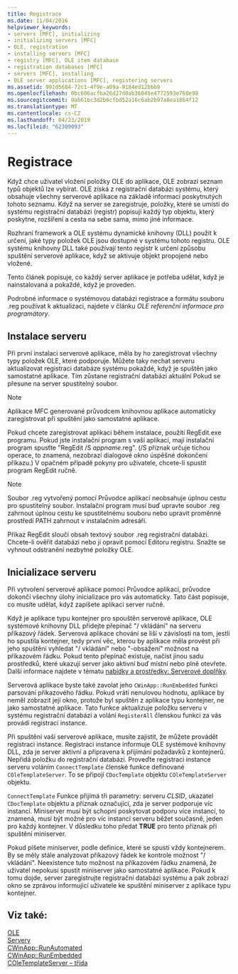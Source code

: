 ```yaml
---
title: Registrace
ms.date: 11/04/2016
helpviewer_keywords:
- servers [MFC], initializing
- initializing servers [MFC]
- OLE, registration
- installing servers [MFC]
- registry [MFC], OLE item database
- registration databases [MFC]
- servers [MFC], installing
- OLE server applications [MFC], registering servers
ms.assetid: 991d5684-72c1-4f9e-a09a-9184ed12bbb9
ms.openlocfilehash: 0bc606acfba26d27d0ab36045e4772593e760e98
ms.sourcegitcommit: 0ab61bc3d2b6cfbd52a16c6ab2b97a8ea1864f12
ms.translationtype: MT
ms.contentlocale: cs-CZ
ms.lasthandoff: 04/23/2019
ms.locfileid: "62309093"
---
```

# <a name="registration"></a>Registrace

Když chce uživatel vložení položky OLE do aplikace, OLE zobrazí seznam typů objektů lze vybírat. OLE získá z registrační databázi systému, který obsahuje všechny serverové aplikace na základě informací poskytnutých tohoto seznamu. Když na server se zaregistruje, položky, které se umístí do systému registrační databázi (registr) popisují každý typ objektu, který poskytne, rozšíření a cesta na sebe sama, mimo jiné informace.

Rozhraní framework a OLE systému dynamické knihovny (DLL) použít k určení, jaké typy položek OLE jsou dostupné v systému tohoto registru. OLE systému knihovny DLL také používají tento registr k určení způsobu spuštění serverové aplikace, když se aktivuje objekt propojené nebo vložené.

Tento článek popisuje, co každý server aplikace je potřeba udělat, když je nainstalovaná a pokaždé, když je proveden.

Podrobné informace o systémovou databázi registrace a formátu souboru .reg používat k aktualizaci, najdete v článku *OLE referenční informace pro programátory*.

##  <a name="_core_server_installation"></a> Instalace serveru

Při první instalaci serverové aplikace, měla by ho zaregistrovat všechny typy položek OLE, které podporuje. Můžete taky nechat serveru aktualizovat registraci databáze systému pokaždé, když je spuštěn jako samostatné aplikace. Tím zůstane registrační databázi aktuální Pokud se přesune na server spustitelný soubor.

> [!NOTE]
>  Aplikace MFC generované průvodcem knihovnou aplikace automaticky zaregistrovat při spuštění jako samostatné aplikace.

Pokud chcete zaregistrovat aplikaci během instalace, použití RegEdit.exe programu. Pokud jste instalační program s vaší aplikací, mají instalační program spusťte "RegEdit /S *appname*.reg". (/S příznak určuje tichou operace, to znamená, nezobrazí dialogové okno úspěšné dokončení příkazu.) V opačném případě pokyny pro uživatele, chcete-li spustit program RegEdit ručně.

> [!NOTE]
>  Soubor .reg vytvořený pomocí Průvodce aplikací neobsahuje úplnou cestu pro spustitelný soubor. Instalační program musí buď upravte soubor .reg zahrnout úplnou cestu ke spustitelnému souboru nebo upravit proměnné prostředí PATH zahrnout v instalačním adresáři.

Příkaz RegEdit sloučí obsah textový soubor .reg registrační databázi. Chcete-li ověřit databázi nebo ji opravit pomocí Editoru registru. Snažte se vyhnout odstranění nezbytné položky OLE.

##  <a name="_core_server_initialization"></a> Inicializace serveru

Při vytvoření serverové aplikace pomocí Průvodce aplikací, průvodce dokončí všechny úlohy inicializace pro vás automaticky. Tato část popisuje, co musíte udělat, když zapíšete aplikaci server ručně.

Když je aplikace typu kontejner pro spouštěn serverové aplikace, OLE systémové knihovny DLL přidejte přepínač "/ vkládání" na serveru příkazový řádek. Serverová aplikace chování se liší v závislosti na tom, jestli ho spustila kontejner, tedy první věc, kterou by aplikace měla provést při jeho spuštění vyhledat "/ vkládání" nebo "-obsažení" možnost na příkazovém řádku. Pokud tento přepínač existuje, načíst jinou sadu prostředků, které ukazují server jako aktivní buď místní nebo plně otevřete. Další informace najdete v tématu [nabídky a prostředky: Serverové doplňky](../mfc/menus-and-resources-server-additions.md).

Serverová aplikace byste také zavolat jeho `CWinApp::RunEmbedded` funkci parsování příkazového řádku. Pokud vrátí nenulovou hodnotu, aplikace by neměl zobrazit její okno, protože byl spuštěn z aplikace typu kontejner, ne jako samostatné aplikace. Tato funkce aktualizuje položku serveru v systému registrační databázi a volání `RegisterAll` členskou funkci za vás provádí registraci instance.

Při spuštění vaší serverové aplikace, musíte zajistit, že můžete provádět registraci instance. Registraci instance informuje OLE systémové knihovny DLL, zda je server aktivní a připravena k přijímání požadavků z kontejnerů. Nepřidá položku do registrační databázi. Proveďte registraci instance serveru voláním `ConnectTemplate` členské funkce definované `COleTemplateServer`. To se připojí `CDocTemplate` objektu `COleTemplateServer` objektu.

`ConnectTemplate` Funkce přijímá tři parametry: serveru *CLSID*, ukazatel `CDocTemplate` objektu a příznak označující, zda je server podporuje víc instancí. Miniserver musí být schopni poskytovat podporu více instancí, to znamená, musí být možné pro víc instancí serveru běžet současně, jeden pro každý kontejner. V důsledku toho předat **TRUE** pro tento příznak při spuštění miniserver.

Pokud píšete miniserver, podle definice, které se spustí vždy kontejnerem. By se měly stále analyzovat příkazový řádek ke kontrole možnost "/ vkládání". Neexistence tuto možnost na příkazovém řádku znamená, že uživatel nepokusí spustit miniserver jako samostatné aplikace. Pokud k tomu dojde, server zaregistrujte registrační databázi systému a pak zobrazí okno se zprávou informující uživatele ke spuštění miniserver z aplikace typu kontejner.

## <a name="see-also"></a>Viz také:

[OLE](../mfc/ole-in-mfc.md)<br/>
[Servery](../mfc/servers.md)<br/>
[CWinApp::RunAutomated](../mfc/reference/cwinapp-class.md#runautomated)<br/>
[CWinApp::RunEmbedded](../mfc/reference/cwinapp-class.md#runembedded)<br/>
[COleTemplateServer – třída](../mfc/reference/coletemplateserver-class.md)

